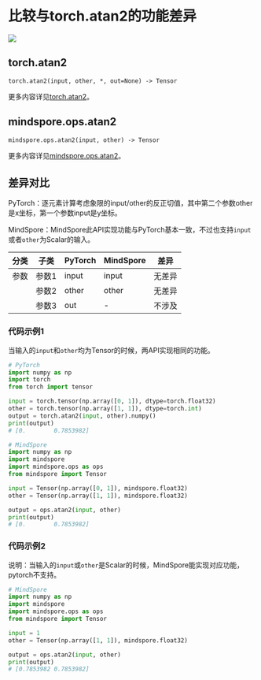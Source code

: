 # 比较与torch.atan2的功能差异

<a href="https://gitee.com/mindspore/docs/blob/master/docs/mindspore/source_zh_cn/note/api_mapping/pytorch_diff/atan2.md" target="_blank"><img src="https://mindspore-website.obs.cn-north-4.myhuaweicloud.com/website-images/master/resource/_static/logo_source.png"></a>

## torch.atan2

```text
torch.atan2(input, other, *, out=None) -> Tensor
```

更多内容详见[torch.atan2](https://pytorch.org/docs/1.8.1/generated/torch.atan2.html)。

## mindspore.ops.atan2

```text
mindspore.ops.atan2(input, other) -> Tensor
```

更多内容详见[mindspore.ops.atan2](https://mindspore.cn/docs/zh-CN/master/api_python/ops/mindspore.ops.atan2.html)。

## 差异对比

PyTorch：逐元素计算考虑象限的input/other的反正切值，其中第二个参数other是x坐标，第一个参数input是y坐标。

MindSpore：MindSpore此API实现功能与PyTorch基本一致，不过也支持`input`或者`other`为Scalar的输入。

| 分类 | 子类  | PyTorch | MindSpore | 差异                 |
| ---- | ----- | ------- | --------- | -------------------- |
| 参数 | 参数1 | input   | input         | 无差异 |
|      | 参数2 | other   | other         | 无差异 |
|      | 参数3 | out     | -         | 不涉及               |

### 代码示例1

当输入的`input`和`other`均为Tensor的时候，两API实现相同的功能。

```python
# PyTorch
import numpy as np
import torch
from torch import tensor

input = torch.tensor(np.array([0, 1]), dtype=torch.float32)
other = torch.tensor(np.array([1, 1]), dtype=torch.int)
output = torch.atan2(input, other).numpy()
print(output)
# [0.        0.7853982]

# MindSpore
import numpy as np
import mindspore
import mindspore.ops as ops
from mindspore import Tensor

input = Tensor(np.array([0, 1]), mindspore.float32)
other = Tensor(np.array([1, 1]), mindspore.float32)

output = ops.atan2(input, other)
print(output)
# [0.        0.7853982]
```

### 代码示例2

说明：当输入的`input`或`other`是Scalar的时候，MindSpore能实现对应功能，pytorch不支持。

```python
# MindSpore
import numpy as np
import mindspore
import mindspore.ops as ops
from mindspore import Tensor

input = 1
other = Tensor(np.array([1, 1]), mindspore.float32)

output = ops.atan2(input, other)
print(output)
# [0.7853982 0.7853982]
```


